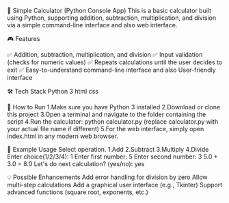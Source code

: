 🧮 Simple Calculator (Python Console App)
This is a basic calculator built using Python, supporting addition, subtraction, multiplication, and division via a simple command-line interface and also web interface.

🎮 Features

✅ Addition, subtraction, multiplication, and division
✅ Input validation (checks for numeric values)
✅ Repeats calculations until the user decides to exit
✅ Easy-to-understand command-line interface and also User-friendly interface

🛠️ Tech Stack
Python 3
html
css

🚀 How to Run
1.Make sure you have Python 3 installed
2.Download or clone this project
3.Open a terminal and navigate to the folder containing the script
4.Run the calculator:
python calculator.py
(replace calculator.py with your actual file name if different)
5.For the web interface, simply open index.html in any modern web browser.


📌 Example Usage
Select operation.
1.Add
2.Subtract
3.Multiply
4.Divide
Enter choice(1/2/3/4): 1
Enter first number: 5
Enter second number: 3
5.0 + 3.0 = 8.0
Let's do next calculation? (yes/no): yes

💡 Possible Enhancements
Add error handling for division by zero
Allow multi-step calculations
Add a graphical user interface (e.g., Tkinter)
Support advanced functions (square root, exponents, etc.)